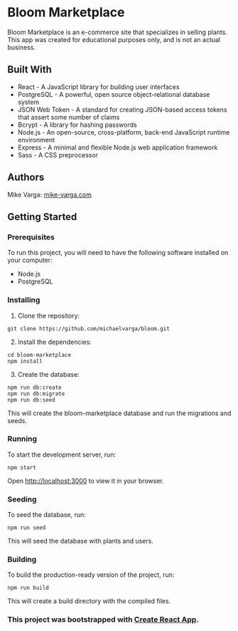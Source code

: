 # Bloom Marketplace

Bloom Marketplace is an e-commerce site that specializes in selling plants. This app was created for educational purposes only, and is not an actual business.

## Built With

- React - A JavaScript library for building user interfaces
- PostgreSQL - A powerful, open source object-relational database system
- JSON Web Token - A standard for creating JSON-based access tokens that assert some number of claims
- Bcrypt - A library for hashing passwords
- Node.js - An open-source, cross-platform, back-end JavaScript runtime environment
- Express - A minimal and flexible Node.js web application framework
- Sass - A CSS preprocessor

## Authors
Mike Varga: [mike-varga.com](https://mike-varga.com/)

## Getting Started

### Prerequisites

To run this project, you will need to have the following software installed on your computer:

- Node.js
- PostgreSQL

### Installing

1. Clone the repository:
```
git clone https://github.com/michaelvarga/bloom.git
```
2. Install the dependencies:
```
cd bloom-marketplace
npm install
```
3. Create the database:
```
npm run db:create
npm run db:migrate
npm run db:seed
```
This will create the bloom-marketplace database and run the migrations and seeds.

### Running
To start the development server, run:
```
npm start
```
Open [http://localhost:3000](http://localhost:3000) to view it in your browser.

### Seeding
To seed the database, run:
```
npm run seed
```
This will seed the database with plants and users.

### Building
To build the production-ready version of the project, run:
```
npm run build
```
This will create a build directory with the compiled files.


### This project was bootstrapped with [Create React App](https://github.com/facebook/create-react-app).
